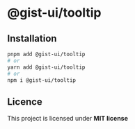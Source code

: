 # @gist-ui/tooltip



## Installation

```bash
pnpm add @gist-ui/tooltip
# or
yarn add @gist-ui/tooltip
# or
npm i @gist-ui/tooltip
```

## Licence

This project is licensed under **MIT license**